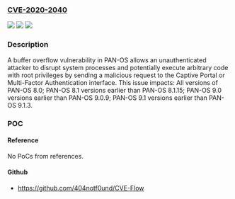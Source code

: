 ### [CVE-2020-2040](https://cve.mitre.org/cgi-bin/cvename.cgi?name=CVE-2020-2040)
![](https://img.shields.io/static/v1?label=Product&message=PAN-OS&color=blue)
![](https://img.shields.io/static/v1?label=Version&message=9.0%3C%209.0.9%20&color=brighgreen)
![](https://img.shields.io/static/v1?label=Vulnerability&message=CWE-120%20Buffer%20Overflow&color=brighgreen)

### Description

A buffer overflow vulnerability in PAN-OS allows an unauthenticated attacker to disrupt system processes and potentially execute arbitrary code with root privileges by sending a malicious request to the Captive Portal or Multi-Factor Authentication interface. This issue impacts: All versions of PAN-OS 8.0; PAN-OS 8.1 versions earlier than PAN-OS 8.1.15; PAN-OS 9.0 versions earlier than PAN-OS 9.0.9; PAN-OS 9.1 versions earlier than PAN-OS 9.1.3.

### POC

#### Reference
No PoCs from references.

#### Github
- https://github.com/404notf0und/CVE-Flow

